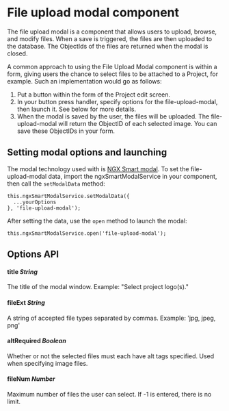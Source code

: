 # File upload modal component

The file upload modal is a component that allows users to upload, browse, and modify files. When a save is triggered, the files are then uploaded to the database. The ObjectIds of the files are returned when the modal is closed.

A common approach to using the File Upload Modal component is within a form, giving users the chance to select files to be attached to a Project, for example. Such an implementation would go as follows:

1. Put a button within the form of the Project edit screen.
2. In your button press handler, specify options for the file-upload-modal, then launch it. See below for more details.
3. When the modal is saved by the user, the files will be uploaded. The file-upload-modal will return the ObjectID of each selected image. You can save these ObjectIDs in your form.

## Setting modal options and launching

The modal technology used with is [NGX Smart modal](https://github.com/maximelafarie/ngx-smart-modal). To set the file-upload-modal data, import the ngxSmartModalService in your component, then call the `setModalData` method:

```
this.ngxSmartModalService.setModalData({
  ...yourOptions
}, 'file-upload-modal');
```
After setting the data, use the `open` method to launch the modal:

```
this.ngxSmartModalService.open('file-upload-modal');
```

## Options API

#### __title__ _String_
The title of the modal window. Example: "Select project logo(s)."
#### __fileExt__ _String_
A string of accepted file types separated by commas. Example: 'jpg, jpeg, png'
#### __altRequired__ _Boolean_
Whether or not the selected files must each have alt tags specified. Used when specifying image files.
#### __fileNum__ _Number_
Maximum number of files the user can select. If -1 is entered, there is no limit.
